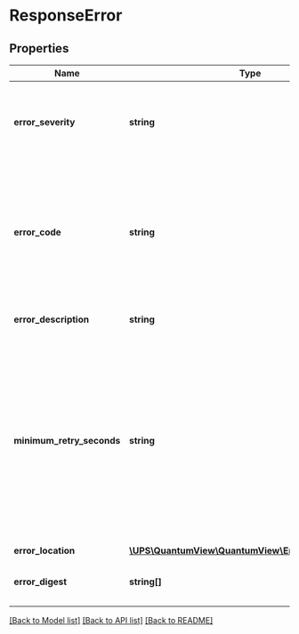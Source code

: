# ResponseError

## Properties
Name | Type | Description | Notes
------------ | ------------- | ------------- | -------------
**error_severity** | **string** | Describes the severity of the error.�� Required if the error is present. | [optional] 
**error_code** | **string** | A numeric value that describes the error.� Each tool defines a range of error codes. Required if the error is present. | [optional] 
**error_description** | **string** | Describes the error code. | [optional] 
**minimum_retry_seconds** | **string** | Number of seconds to wait until retry.� This field is populated on special conditions of the Transient Error only, as defined by the service.� A number between 1 and 86400 (24 hours) | [optional] 
**error_location** | [**\UPS\QuantumView\QuantumView\ErrorErrorLocation[]**](ErrorErrorLocation.md) |  | 
**error_digest** | **string[]** | The contents of the element in error. | [optional] 

[[Back to Model list]](../../README.md#documentation-for-models) [[Back to API list]](../../README.md#documentation-for-api-endpoints) [[Back to README]](../../README.md)

